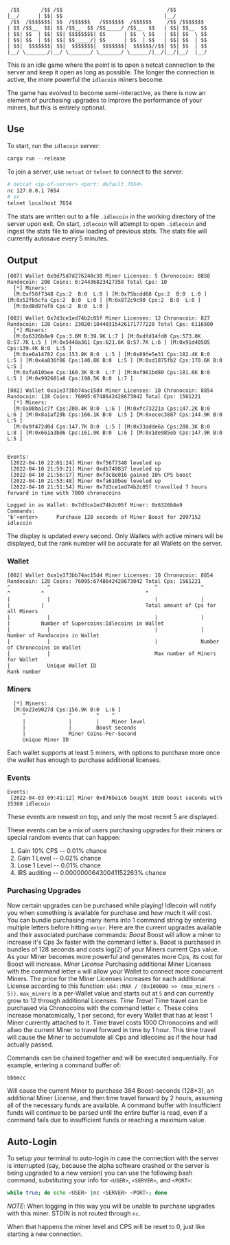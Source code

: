 ```
 /$$       /$$ /$$                                  /$$
|__/      | $$| $$                                 |__/
 /$$  /$$$$$$$| $$  /$$$$$$   /$$$$$$$  /$$$$$$     /$$ /$$$$$$$
| $$ /$$__  $$| $$ /$$__  $$ /$$_____/ /$$__  $$   | $$| $$__  $$
| $$| $$  | $$| $$| $$$$$$$$| $$      | $$  \ $$   | $$| $$  \ $$
| $$| $$  | $$| $$| $$_____/| $$      | $$  | $$   | $$| $$  | $$
| $$|  $$$$$$$| $$|  $$$$$$$|  $$$$$$$|  $$$$$$//$$| $$| $$  | $$
|__/ \_______/|__/ \_______/ \_______/ \______/|__/|__/|__/  |__/
```

This is an idle game where the point is to open a netcat connection to the server and keep it open as long as possible. The longer the connection is active, the more powerful the `idlecoin` miners become.

The game has evolved to become semi-interactive, as there is now an element of purchasing upgrades to improve the performance of your miners, but this is entirely optional.

## Use

To start, run the `idlecoin` server:
```rust
cargo run --release
```

To join a server, use `netcat` or `telnet` to connect to the server:
```bash
# netcat <ip-of-server> <port: default 7654>
nc 127.0.0.1 7654
# or
telnet localhost 7654
```

The stats are written out to a file `.idlecoin` in the working directory of the server upon exit. On start, `idlecoin` will attempt to open `.idlecoin` and ingest the stats file to allow loading of previous stats. The stats file will currently autosave every 5 minutes.

## Output

```
[007] Wallet 0x9d75d7d276240c38 Miner Licenses: 5 Chronocoin: 8850 Randocoin: 208 Coins: 0:24436823427358 Total Cps: 10
  [*] Miners:
  [M:0xf56f7348 Cps:2  B:0  L:0 ] [M:0x75bcdd68 Cps:2  B:0  L:0 ] [M:0x52fb5cfa Cps:2  B:0  L:0 ] [M:0x872c9c90 Cps:2  B:0  L:0 ]
  [M:0xd8d97efb Cps:2  B:0  L:0 ]

[003] Wallet 0x7d3ce1ed74b2c05f Miner Licenses: 12 Chronocoin: 827 Randocoin: 128 Coins: 23020:18440315426171777220 Total Cps: 6116500
  [*] Miners:
  [M:0x6326b8e9 Cps:3.6M B:39.9K L:7 ] [M:0xdfd14fd0 Cps:573.0K B:57.7K L:5 ] [M:0x5448a361 Cps:621.6K B:57.7K L:6 ] [M:0x91d40505 Cps:139.4K B:0  L:5 ]
  [M:0xe0a14782 Cps:153.8K B:0  L:5 ] [M:0x89fe5e31 Cps:182.4K B:0  L:5 ] [M:0x4a836f86 Cps:140.8K B:0  L:5 ] [M:0xd1875fb2 Cps:170.6K B:0  L:5 ]
  [M:0xfa610bee Cps:160.3K B:0  L:7 ] [M:0xf961bd80 Cps:181.6K B:0  L:5 ] [M:0x992601a8 Cps:198.5K B:0  L:7 ]

[002] Wallet 0xa1e373bb74ac15d4 Miner Licenses: 10 Chronocoin: 8854 Randocoin: 128 Coins: 76095:6748642428673042 Total Cps: 1561221
  [*] Miners:
  [M:0x08ba1c7f Cps:200.4K B:0  L:6 ] [M:0xfc73221a Cps:147.2K B:0  L:6 ] [M:0x8a1af29b Cps:166.1K B:0  L:5 ] [M:0xecec3887 Cps:144.9K B:0  L:5 ]
  [M:0x9f472d0d Cps:147.7K B:0  L:5 ] [M:0x33adde6a Cps:288.3K B:0  L:8 ] [M:0x661a3b06 Cps:161.9K B:0  L:6 ] [M:0x1de985eb Cps:147.9K B:0  L:5 ]


Events:
 [2022-04-10 22:01:24] Miner 0xf56f7348 leveled up
 [2022-04-10 21:59:21] Miner 0xdb749837 leveled up
 [2022-04-10 21:56:17] Miner 0xf3c8e016 gained 10% CPS boost
 [2022-04-10 21:53:48] Miner 0xfa610bee leveled up
 [2022-04-10 21:51:54] Miner 0x7d3ce1ed74b2c05f travelled 7 hours forward in time with 7000 chronocoins

Logged in as Wallet: 0x7d3ce1ed74b2c05f Miner: 0x6326b8e9
Commands:
'b'<enter>      Purchase 128 seconds of Miner Boost for 2097152 idlecoin
```

The display is updated every second. Only Wallets with active miners will be displayed, but the rank number will be accurate for all Wallets on the server.

### Wallet

```
[002] Wallet 0xa1e373bb74ac15d4 Miner Licenses: 10 Chronocoin: 8854 Randocoin: 128 Coins: 76095:6748642428673042 Total Cps: 1561221
^            ^                                  ^              ^               ^          ^                                 ^
|            |                                  |              |               |          |                                 Total amount of Cps for all Miners
|            |                                  |              |               |          Number of Supercoins:Idlecoins in Wallet
|            |                                  |              |               Number of Randocoins in Wallet
|            |                                  |              Number of Chronocoins in Wallet
|            |                                  Max number of Miners for Wallet
|            Unique Wallet ID
Rank number
```

### Miners

```
  [*] Miners:
  [M:0x23e9027d Cps:156.9K B:0  L:6 ]
     ^              ^        ^    ^
     |              |        |    Miner level
     |              |        Boost seconds
     |              Miner Coins-Per-Second
     Unique Miner ID
```

Each wallet supports at least 5 miners, with options to purchase more once the wallet has enough to purchase additional licenses.

### Events

```
Events:
 [2022-04-03 09:41:12] Miner 0x876be1c6 bought 1920 boost seconds with 15360 idlecoin
```

These events are newest on top, and only the most recent 5 are displayed.

These events can be a mix of users purchasing upgrades for their miners or special random events that can happen:

1. Gain 10% CPS -- 0.01% chance
1. Gain 1 Level -- 0.02% chance
1. Lose 1 Level -- 0.01% chance
1. IRS auditing -- 0.00000006430041152263% chance

### Purchasing Upgrades

Now certain upgrades can be purchased while playing! Idlecoin will notify you when something is available for purchase and how much it will cost. You can bundle purchasing many items into 1 command string by entering multiple letters before hitting `enter`. Here are the current upgrades available and their associated purchase commands:
*Boost*
Boost will allow a miner to increase it's Cps 3x faster with the command letter `b`. Boost is purchased in bundles of 128 seconds and costs log(2) of your Miners current Cps value. As your Miner becomes more powerful and generates more Cps, its cost for Boost will increase.
*Miner License*
Purchasing additional Miner Licenses with the command letter `m` will allow your Wallet to connect more concurrent Miners. The price for the Miner Licenses increases for each additional License according to this function: `u64::MAX / (0x100000 >> (max_miners - 5))`. `max_miners` is a per-Wallet value and starts out at `5` and can currently grow to 12 through additional Licenses.
*Time Travel*
Time travel can be purchased via Chronocoins with the command letter `c`. These coins increase monatomically, 1 per second, for every Wallet that has at least 1 Miner currently attached to it. Time travel costs 1000 Chronocoins and will allwo the current Miner to travel forward in time by 1 hour. This time travel will cause the Miner to accumulate all Cps and Idlecoins as if the hour had actually passed.

Commands can be chained together and will be executed sequentially. For example, entering a command buffer of:
```
bbbmcc
```
Will cause the current Miner to purchase 384 Boost-seconds (128*3), an additional Miner License, and then time travel forward by 2 hours, assuming all of the necessary funds are available. A command buffer with insufficient funds will continue to be parsed until the entire buffer is read, even if a command fails due to insufficient funds or reaching a maximum value.

## Auto-Login

To setup your terminal to auto-login in case the connection with the server is interrupted (say, because the alpha software crashed or the server is being upgraded to a new version) you can use the following bash command, substituting your info for `<USER>`, `<SERVER>`, and `<PORT>`:
```bash
while true; do echo <USER> |nc <SERVER> <PORT>; done
```

*NOTE*: When logging in this way you will be unable to purchase upgrades with this miner. STDIN is not routed through `nc`.

When that happens the miner level and CPS will be reset to 0, just like starting a new connection.

